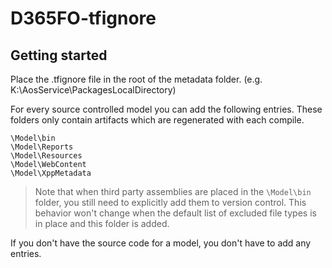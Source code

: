 # D365FO-tfignore

## **Getting started**
Place the .tfignore file in the root of the metadata folder. (e.g. K:\AosService\PackagesLocalDirectory\)

For every source controlled model you can add the following entries. These folders only contain artifacts which are regenerated with each compile.
```
\Model\bin
\Model\Reports
\Model\Resources
\Model\WebContent
\Model\XppMetadata
```
> Note that when third party assemblies are placed in the `\Model\bin` folder, you still need to explicitly add them to version control. This behavior won't change when the default list of excluded file types is in place and this folder is added.

If you don't have the source code for a model, you don't have to add any entries.
